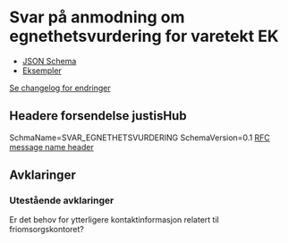 # Svar på anmodning om egnethetsvurdering for varetekt EK

- [JSON Schema](arbeidsversjon/svarAnmodningEgnethetsvurdering.schema.json)
- [Eksempler](arbeidsversjon/eksempelfiler/)

[Se changelog for endringer](changelog.md)

## Headere forsendelse justisHub
SchmaName=SVAR_EGNETHETSVURDERING
SchemaVersion=0.1
[RFC message name header](../../../rfc/MessageName-header.md)

## Avklaringer
### Utestående avklaringer

Er det behov for ytterligere kontaktinformasjon relatert til friomsorgskontoret?
